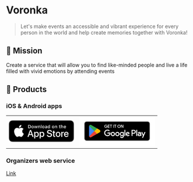 # Voronka

>Let's make events an accessible and vibrant experience for every person in the world and help create memories together with Voronka!

## 🚀 Mission
Create a service that will allow you to find like-minded people and live a life filled with vivid emotions by attending events

## 📱 Products

### iOS & Android apps

<table border="0">
  <tr>
    <td style="vertical-align: middle; text-align: left;">
      <a href="https://apps.apple.com/app/id6463869636">
          <img src="/profile/images/Download_on_the_App_Store_Badge_US-UK_RGB_blk_092917.svg" height="60" class="center">
      </a>
    </td>
    <td style="text-align: center;">
      <a href="https://play.google.com/store/apps/details?id=com.voronka.client_android_application">
          <img src="/profile/images/google-play-badge.png" height="80" class="center">
      </a>
    </td>
  </tr>
</table>

### Organizers web service

[Link](https://voronka-events.ru/organizer-service)
